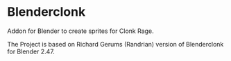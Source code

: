 # Blenderclonk
Addon for Blender to create sprites for Clonk Rage. 

The Project is based on Richard Gerums (Randrian) version of Blenderclonk for Blender 2.47.
